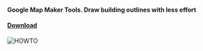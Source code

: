 #### Google Map Maker Tools. Draw building outlines with less effort

#### [Download](https://github.com/samosfator/GMMTools/releases)

![HOWTO](http://i.imgur.com/i5xCNIL.gif)
